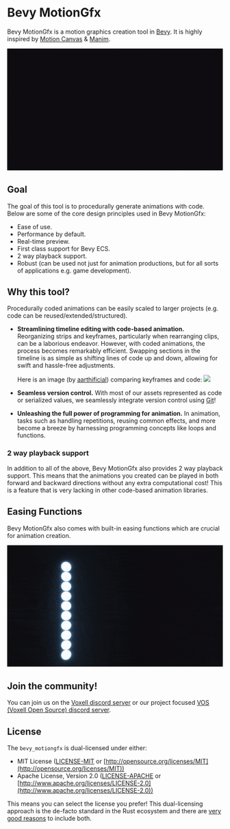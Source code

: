 # Bevy MotionGfx

Bevy MotionGfx is a motion graphics creation tool in [Bevy](https://bevyengine.org/). It is highly inspired by [Motion Canvas](https://motioncanvas.io/) & [Manim](https://www.manim.community/).

![hello_world gif](./.github/assets/hello_world.gif)

## Goal

The goal of this tool is to procedurally generate animations with code. Below are some of the core design principles used in Bevy MotionGfx:

- Ease of use.
- Performance by default.
- Real-time preview.
- First class support for Bevy ECS.
- 2 way playback support.
- Robust (can be used not just for animation productions, but for all sorts of applications e.g. game development).

## Why this tool?

Procedurally coded animations can be easily scaled to larger projects (e.g. code can be reused/extended/structured).

- **Streamlining timeline editing with code-based animation.** Reorganizing strips and keyframes, particularly when rearranging clips, can be a laborious endeavor. However, with coded animations, the process becomes remarkably efficient. Swapping sections in the timeline is as simple as shifting lines of code up and down, allowing for swift and hassle-free adjustments.

  Here is an image (by [aarthificial](https://youtu.be/WTUafAwrunE)) comparing keyframes and code:
  <img src="https://i.ytimg.com/vi/WTUafAwrunE/maxresdefault.jpg" width="600"/>

- **Seamless version control.** With most of our assets represented as code or serialized values, we seamlessly integrate version control using [Git](https://git-scm.com/)!
- **Unleashing the full power of programming for animation.** In animation, tasks such as handling repetitions, reusing common effects, and more become a breeze by harnessing programming concepts like loops and functions.

### 2 way playback support

In addition to all of the above, Bevy MotionGfx also provides 2 way playback support. This means that the animations you created can be played in both forward and backward directions without any extra computational cost! This is a feature that is very lacking in other code-based animation libraries.

## Easing Functions

Bevy MotionGfx also comes with built-in easing functions which are crucial for animation creation.

![easings gif](./.github/assets/easings.gif)

## Join the community!

You can join us on the [Voxell discord server](https://discord.gg/WDBnuNH) or our project focused [VOS (Voxell Open Source) discord server](https://discord.gg/X3ZucbxXFc).

## License

The `bevy_motiongfx` is dual-licensed under either:

- MIT License ([LICENSE-MIT](LICENSE-MIT) or [http://opensource.org/licenses/MIT](http://opensource.org/licenses/MIT))
- Apache License, Version 2.0 ([LICENSE-APACHE](LICENSE-APACHE) or [http://www.apache.org/licenses/LICENSE-2.0](http://www.apache.org/licenses/LICENSE-2.0))

This means you can select the license you prefer!
This dual-licensing approach is the de-facto standard in the Rust ecosystem and there are [very good reasons](https://github.com/bevyengine/bevy/issues/2373) to include both.
